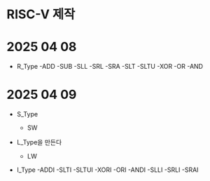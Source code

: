 # RISC-V 제작

# 2025 04 08
- R_Type
    -ADD
    -SUB
    -SLL
    -SRL
    -SRA
    -SLT
    -SLTU
    -XOR
    -OR
    -AND

# 2025  04 09  
- S_Type
  - SW

- L_Type을 만든다 
  - LW  

- I_Type
    -ADDI
    -SLTI
    -SLTUI
    -XORI
    -ORI
    -ANDI
    -SLLI
    -SRLI
    -SRAI